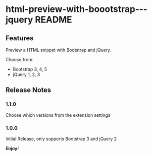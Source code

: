 # html-preview-with-boootstrap---jquery README

## Features

Preview a HTML snippet with Bootstrap and jQuery.

Choose from:
- Bootstrap 3, 4, 5
- jQuery 1, 2, 3

## Release Notes

### 1.1.0
Choose which versions from the extension settings

### 1.0.0
Initial Release, only supports Bootstrap 3 and jQuery 2

**Enjoy!**
